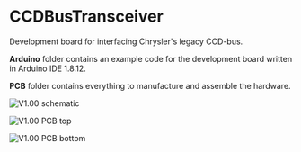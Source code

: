 # CCDBusTransceiver
Development board for interfacing Chrysler's legacy CCD-bus.

**Arduino** folder contains an example code for the development board written in Arduino IDE 1.8.12.

**PCB** folder contains everything to manufacture and assemble the hardware.

![V1.00 schematic](https://chryslerccdsci.files.wordpress.com/2020/03/ccdbustransceiver_v100_schematic_01.png)

![V1.00 PCB top](https://chryslerccdsci.files.wordpress.com/2020/03/ccdbustransceiver_v100_top_render_01.png)

![V1.00 PCB bottom](https://chryslerccdsci.files.wordpress.com/2020/03/ccdbustransceiver_v100_bottom_render_01.png)
